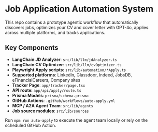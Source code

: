 # Job Application Automation System

This repo contains a prototype agentic workflow that automatically discovers jobs, optimizes your CV and cover letter with GPT-4o, applies across multiple platforms, and tracks applications.

## Key Components

- **LangChain JD Analyzer**: `src/lib/llm/jdAnalyzer.ts`
- **LangChain CV Optimizer**: `src/lib/llm/cvOptimizer.ts`
- **Playwright Apply scripts**: `src/lib/automation/*Apply.ts`
- **Supported platforms**: LinkedIn, Glassdoor, Indeed, JobsDB, eFinancialCareers, Company sites
- **Tracker Page**: `app/tracker/page.tsx`
- **API route**: `app/api/apply/route.ts`
- **Prisma Models**: `prisma/schema.prisma`
- **GitHub Actions**: `.github/workflows/auto-apply.yml`
- **MCP / A2A Agent Team**: `src/lib/agents`
- **Job source modules**: `src/lib/sources`

Run `npm run auto-apply` to execute the agent team locally or rely on the scheduled GitHub Action.
